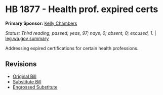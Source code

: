 # HB 1877 - Health prof. expired certs
**Primary Sponsor:** [Kelly Chambers](/person/leg/chambers_ke.md)

*Status: Third reading, passed; yeas, 97; nays, 0; absent, 0; excused, 1.* | [leg.wa.gov summary](https://app.leg.wa.gov/billsummary?BillNumber=1877&Year=2021)

Addressing expired certifications for certain health professions.

## Revisions
* [Original Bill](1/)
* [Substitute Bill](S/)
* [Engrossed Substitute](S.E/)